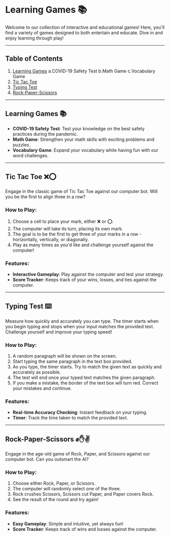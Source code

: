 

# Learning Games 📚

Welcome to our collection of interactive and educational games! Here, you'll find a variety of games designed to both entertain and educate. Dive in and enjoy learning through play!

---

## Table of Contents

1. [Learning Games](#learning-games-)
   a.COVID-19 Safety Test
   b.Math Game
   c.Vocabulary Game
3. [Tic Tac Toe](#tic-tac-toe-)
4. [Typing Test](#typing-test-)
5. [Rock-Paper-Scissors](#rock-paper-scissors-)


---

## Learning Games 📚

- **COVID-19 Safety Test**: Test your knowledge on the best safety practices during the pandemic.
- **Math Game**: Strengthen your math skills with exciting problems and puzzles.
- **Vocabulary Game**: Expand your vocabulary while having fun with our word challenges.

---

## Tic Tac Toe ❌⭕️

Engage in the classic game of Tic Tac Toe against our computer bot. Will you be the first to align three in a row?

### How to Play:

1. Choose a cell to place your mark, either ❌ or ⭕️.
2. The computer will take its turn, placing its own mark.
3. The goal is to be the first to get three of your marks in a row - horizontally, vertically, or diagonally.
4. Play as many times as you'd like and challenge yourself against the computer!

### Features:

- **Interactive Gameplay**: Play against the computer and test your strategy.
- **Score Tracker**: Keeps track of your wins, losses, and ties against the computer.

---

## Typing Test ⌨️

Measure how quickly and accurately you can type. The timer starts when you begin typing and stops when your input matches the provided text. Challenge yourself and improve your typing speed!

### How to Play:

1. A random paragraph will be shown on the screen.
2. Start typing the same paragraph in the text box provided.
3. As you type, the timer starts. Try to match the given text as quickly and accurately as possible.
4. The test will end once your typed text matches the given paragraph.
5. If you make a mistake, the border of the text box will turn red. Correct your mistakes and continue.

### Features:

- **Real-time Accuracy Checking**: Instant feedback on your typing.
- **Timer**: Track the time taken to match the provided text.

---

## Rock-Paper-Scissors ✊✋✌️

Engage in the age-old game of Rock, Paper, and Scissors against our computer bot. Can you outsmart the AI?

### How to Play:

1. Choose either Rock, Paper, or Scissors.
2. The computer will randomly select one of the three.
3. Rock crushes Scissors, Scissors cut Paper, and Paper covers Rock.
4. See the result of the round and try again!

### Features:

- **Easy Gameplay**: Simple and intuitive, yet always fun!
- **Score Tracker**: Keeps track of wins and losses against the computer.



